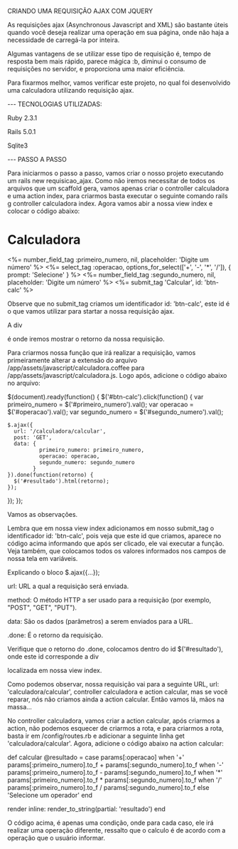 CRIANDO UMA REQUISIÇÃO AJAX COM JQUERY

As requisições ajax (Asynchronous Javascript and XML) são bastante úteis quando você deseja realizar uma operação em sua página, onde não haja a necessidade de carregá-la por inteira.

Algumas vantagens de se utilizar esse tipo de requisição é, tempo de resposta bem mais rápido, parece mágica :b, diminui o consumo de requisições no servidor, e proporciona uma maior eficiência.

Para fixarmos melhor, vamos verificar este projeto, no qual foi desenvolvido uma calculadora utilizando requisição ajax.

--- TECNOLOGIAS UTILIZADAS:

Ruby 2.3.1

Rails 5.0.1

Sqlite3

--- PASSO A PASSO

Para iniciarmos o passo a passo, vamos criar o nosso projeto executando um rails new requisicao_ajax.
Como não iremos necessitar de todos os arquivos que um scaffold gera, vamos apenas criar o controller calculadora e uma action index, para criarmos basta executar o seguinte comando rails g controller calculadora index.
Agora vamos abir a nossa view index e colocar o código abaixo:

<h1>Calculadora</h1>
<%= number_field_tag :primeiro_numero, nil, placeholder: 'Digite um número' %>
<%= select_tag :operacao, options_for_select(['+', '-', '*', '/']), { prompt: 'Selecione' } %>
<%= number_field_tag :segundo_numero, nil, placeholder: 'Digite um número' %>
<%= submit_tag 'Calcular', id: 'btn-calc' %>
<br>
<div id="resultado" />

Observe que no submit_tag criamos um identificador id: 'btn-calc', este id é o que vamos utilizar para startar a nossa requisição ajax.

A div <div id="resultado" /> é onde iremos mostrar o retorno da nossa requisição.

Para criarmos nossa função que irá realizar a requisição, vamos primeiramente alterar a extensão do arquivo /app/assets/javascript/calculadora.coffee para /app/assets/javascript/calculadora.js. Logo após, adicione o código abaixo no arquivo:

$(document).ready(function() {
  $('#btn-calc').click(function() {
    var primeiro_numero = $('#primeiro_numero').val();
    var operacao = $('#operacao').val();
    var segundo_numero = $('#segundo_numero').val();
    
    $.ajax({
      url: '/calculadora/calcular',
      post: 'GET',
      data: {
              primeiro_numero: primeiro_numero,
              operacao: operacao,
              segundo_numero: segundo_numero
          	}
    }).done(function(retorno) {
      $('#resultado').html(retorno);
    });
  });
});

Vamos as observações.

Lembra que em nossa view index adicionamos em nosso submit_tag o identificador id: 'btn-calc', pois veja que este id que criamos, aparece no código acima informando que após ser clicado, ele vai executar a função. Veja também, que colocamos todos os valores informados nos campos de nossa tela em variáveis.

Explicando o bloco $.ajax({...});

url: URL a qual a requisição será enviada.

method: O método HTTP a ser usado para a requisição (por exemplo, "POST", "GET", "PUT").

data: São os dados (parâmetros) a serem enviados para a URL.

.done: É o retorno da requisição.

Verifique que o retorno do .done, colocamos dentro do id $('#resultado'), onde este id corresponde a div <div id="resultado" /> localizada em nossa view index.

Como podemos observar, nossa requisição vai para a seguinte URL, url: 'calculadora/calcular', controller calculadora e action calcular, mas se você reparar, nós não criamos ainda a action calcular. Então vamos lá, mãos na massa...

No controller calculadora, vamos criar a action calcular, após criarmos a action, não podemos esquecer de criarmos a rota, e para criarmos a rota, basta ir em /config/routes.rb e adicionar a seguinte linha get 'calculadora/calcular'. Agora, adicione o código abaixo na action calcular:

def calcular
  @resultado = case params[:operacao]
  when '+'
      params[:primeiro_numero].to_f + params[:segundo_numero].to_f
  when '-'
      params[:primeiro_numero].to_f - params[:segundo_numero].to_f
  when '*'
      params[:primeiro_numero].to_f * params[:segundo_numero].to_f
  when '/'
      params[:primeiro_numero].to_f / params[:segundo_numero].to_f
  else
      'Selecione um operador'
  end

  render inline: render_to_string(partial: 'resultado')
end

O código acima, é apenas uma condição, onde para cada caso, ele irá realizar uma operação diferente, ressalto que o calculo é de acordo com a operação que o usuário informar.